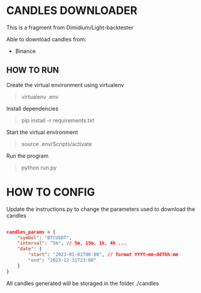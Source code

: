 

# CANDLES DOWNLOADER


This is a fragment from Dimidium/Light-backtester

Able to download candles from:

- Binance



## HOW TO RUN

Create the virtual environment using virtualenv

> virtualenv .env

Install dependencies

> pip install -r requirements.txt

Start the virtual environment

> source .env/Scripts/activate

Run the program

> python run.py



# HOW TO CONFIG

Update the instructions.py to change the parameters used to download the candles

``` json

candles_params = {
    "symbol": "BTCUSDT",
    "interval": "5m", // 5m, 15m, 1h, 4h ...
    "date": {
        "start": "2023-01-01T00:00", // format YYYY-mm-ddThh:mm
        "end": "2023-12-31T23:00"
    }
}


```

All candles generated will be storaged in the folder ./candles
